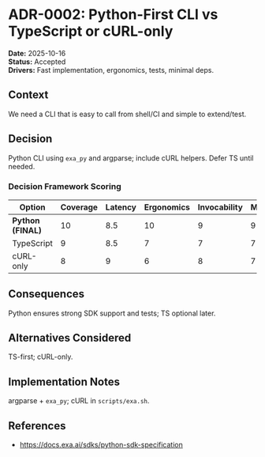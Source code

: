 # ADR-0002: Python-First CLI vs TypeScript or cURL-only

**Date:** 2025-10-16  
**Status:** Accepted  
**Drivers:** Fast implementation, ergonomics, tests, minimal deps.

## Context

We need a CLI that is easy to call from shell/CI and simple to extend/test.

## Decision

Python CLI using `exa_py` and argparse; include cURL helpers. Defer TS until needed.

### Decision Framework Scoring

| Option             | Coverage | Latency | Ergonomics | Invocability | Maintenance | Extensibility | Weighted |
|--------------------|----------|---------|------------|--------------|-------------|---------------|----------|
| **Python (FINAL)** | 10       | 8.5     | 10         | 9            | 9           | 9             | 9.25     |
| TypeScript         | 9        | 8.5     | 7          | 7            | 7           | 9             | ~9.00    |
| cURL-only          | 8        | 9       | 6          | 8            | 7           | 8             | 7.70     |

## Consequences

Python ensures strong SDK support and tests; TS optional later.

## Alternatives Considered

TS-first; cURL-only.

## Implementation Notes

argparse + `exa_py`; cURL in `scripts/exa.sh`.

## References

- https://docs.exa.ai/sdks/python-sdk-specification
